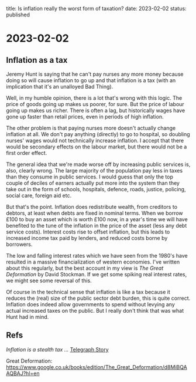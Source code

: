title: Is inflation really the worst form of taxation?
date: 2023-02-02
status: published

# 2023-02-02
## Inflation as a tax
Jeremy Hunt is saying that he can't pay nurses any more money
because doing so will cause inflation to go up and
that inflation is a tax (with an implication that it's an unalloyed Bad Thing).

Well, in my humble opinion, there is a lot that's wrong with this logic.
The price of goods going up makes us poorer, for sure. But the price of labour going up makes us richer. There is often a lag, but historically
wages have gone up faster than retail prices, even in periods of high inflation.

The other problem is that paying nurses more doesn't actually change inflation at all. We don't pay anything (directly) to go to hospital, 
so doubling nurses' wages would not technically increase inflation.
I accept that there would be secondary effects on the labour market, but there would not be a first order effect.

The general idea that we're made worse off by increasing public services is, also, clearly wrong. The large majority of the population pay less in taxes than they consume in public services. I would guess that only the top couple of deciles of earners actually put more into the system than they take out in the form of schools, hospitals, defence, roads, justice, policing, social care, foreign aid etc.

But that's the point. Inflation does redistribute wealth, from creditors to debtors, at least when debts are fixed in nominal terms. When we borrow £100 to buy an asset which is worth £100 now, in a year's time we will have benefited to the tune of the inflation in the price of the asset (less any debt service costs). Interest costs rise to offset inflation, but this leads to increased income tax paid by lenders, 
and reduced costs borne by borrowers. 

The  low and falling interest rates which we have seen from the 1980's
have resulted in a massive financialization of western economies.
I've written about this regularly, but the best account in my view is _The Great Deformation_ by David Stockman. If we get some spiking real interest rates, we might see some reversal of this.

Of course in the technical sense that inflation is like a tax because it reduces the (real) size of the public sector debt burden, this is quite correct. Inflation does indeed allow governments to spend without levying any actual increased taxes on the public. But I really don't think that was what Hunt had in mind.

## Refs
_Inflation is a stealth tax ..._
[Telegraph Story](https://12ft.io/proxy?q=https%3A%2F%2Fwww.telegraph.co.uk%2Fpolitics%2F2023%2F02%2F02%2Frishi-sunak-news-dominic-raab-strikes-truss-politics-latest%2F)

Great Deformation:
https://www.google.co.uk/books/edition/The_Great_Deformation/d8MiBQAAQBAJ?hl=en